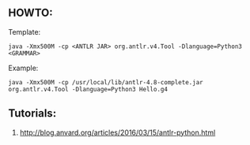 ## HOWTO: 

Template:
```shell
java -Xmx500M -cp <ANTLR JAR> org.antlr.v4.Tool -Dlanguage=Python3 <GRAMMAR>
```

Example:
```shell
java -Xmx500M -cp /usr/local/lib/antlr-4.8-complete.jar org.antlr.v4.Tool -Dlanguage=Python3 Hello.g4
```


## Tutorials:
1. http://blog.anvard.org/articles/2016/03/15/antlr-python.html
